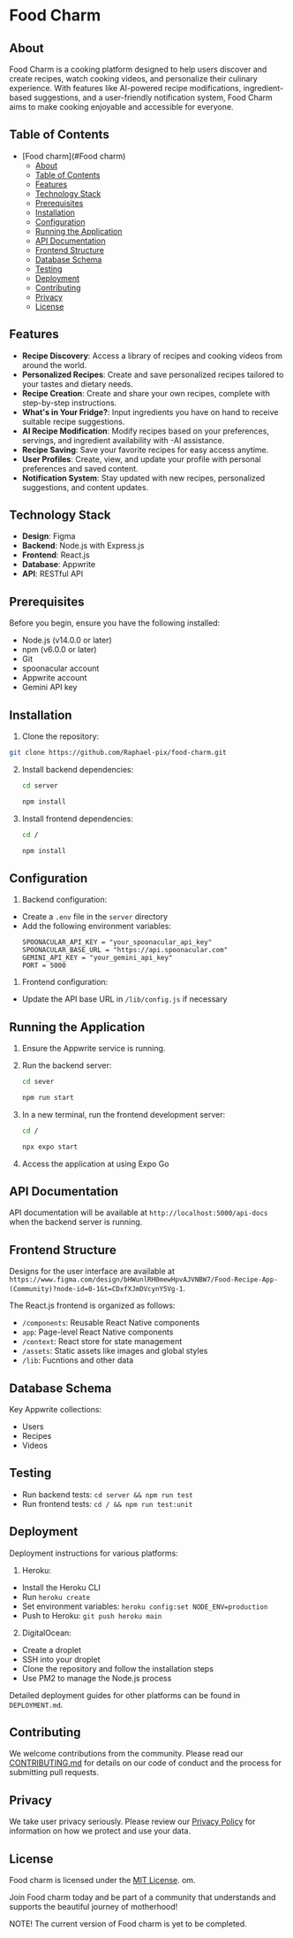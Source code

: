 # Food Charm

## About

Food Charm is a cooking platform designed to help users discover and create recipes, watch cooking videos, and personalize their culinary experience. With features like AI-powered recipe modifications, ingredient-based suggestions, and a user-friendly notification system, Food Charm aims to make cooking enjoyable and accessible for everyone.

## Table of Contents

- [Food charm](#Food charm)
  - [About](#about)
  - [Table of Contents](#table-of-contents)
  - [Features](#features)
  - [Technology Stack](#technology-stack)
  - [Prerequisites](#prerequisites)
  - [Installation](#installation)
  - [Configuration](#configuration)
  - [Running the Application](#running-the-application)
  - [API Documentation](#api-documentation)
  - [Frontend Structure](#frontend-structure)
  - [Database Schema](#database-schema)
  - [Testing](#testing)
  - [Deployment](#deployment)
  - [Contributing](#contributing)
  - [Privacy](#privacy)
  - [License](#license)

## Features

- **Recipe Discovery**: Access a library of recipes and cooking videos from around the world.
- **Personalized Recipes**: Create and save personalized recipes tailored to your tastes and dietary needs.
- **Recipe Creation**: Create and share your own recipes, complete with step-by-step instructions.
- **What's in Your Fridge?**: Input ingredients you have on hand to receive suitable recipe suggestions.
- **AI Recipe Modification**: Modify recipes based on your preferences, servings, and ingredient availability with -AI assistance.
- **Recipe Saving**: Save your favorite recipes for easy access anytime.
- **User Profiles**: Create, view, and update your profile with personal preferences and saved content.
- **Notification System**: Stay updated with new recipes, personalized suggestions, and content updates.

## Technology Stack

- **Design**: Figma
- **Backend**: Node.js with Express.js
- **Frontend**: React.js
- **Database**: Appwrite
- **API**: RESTful API

## Prerequisites

Before you begin, ensure you have the following installed:

- Node.js (v14.0.0 or later)
- npm (v6.0.0 or later)
- Git
- spoonacular account
- Appwrite account
- Gemini API key

## Installation

1. Clone the repository:

```bash
git clone https://github.com/Raphael-pix/food-charm.git
```

2. Install backend dependencies:

   ```bash
   cd server

   npm install
   ```

3. Install frontend dependencies:
    ```bash
    cd /

   npm install
   ```

## Configuration

1. Backend configuration:

- Create a `.env` file in the `server` directory
- Add the following environment variables:
  ```
  SPOONACULAR_API_KEY = "your_spoonacular_api_key"
  SPOONACULAR_BASE_URL = "https://api.spoonacular.com"
  GEMINI_API_KEY = "your_gemini_api_key"
  PORT = 5000
  ```

1. Frontend configuration:

- Update the API base URL in `/lib/config.js` if necessary

## Running the Application

1. Ensure the Appwrite service is running.

2. Run the backend server:

   ```bash
   cd sever

   npm run start
   ```

3. In a new terminal, run the frontend development server:

   ```bash
   cd /

   npx expo start
   ```

4. Access the application at using Expo Go

## API Documentation

API documentation will be available at `http://localhost:5000/api-docs` when the backend server is running.

## Frontend Structure

Designs for the user interface are available at `https://www.figma.com/design/bHWunlRH0mewHpvAJVNBW7/Food-Recipe-App-(Community)?node-id=0-1&t=CDxfXJmDVcynY5Vg-1`.

The React.js frontend is organized as follows:

- `/components`: Reusable React Native components
- `app`: Page-level React Native components
- `/context`: React store for state management
- `/assets`: Static assets like images and global styles
- `/lib`: Fucntions and other data

## Database Schema

Key Appwrite collections:

- Users
- Recipes
- Videos


## Testing

- Run backend tests: `cd server && npm run test`
- Run frontend tests: `cd / && npm run test:unit`

## Deployment

Deployment instructions for various platforms:

1. Heroku:

- Install the Heroku CLI
- Run `heroku create`
- Set environment variables: `heroku config:set NODE_ENV=production`
- Push to Heroku: `git push heroku main`

2. DigitalOcean:

- Create a droplet
- SSH into your droplet
- Clone the repository and follow the installation steps
- Use PM2 to manage the Node.js process

Detailed deployment guides for other platforms can be found in `DEPLOYMENT.md`.

## Contributing

We welcome contributions from the community. Please read our [CONTRIBUTING.md](CONTRIBUTING.md) for details on our code of conduct and the process for submitting pull requests.

## Privacy

We take user privacy seriously. Please review our [Privacy Policy](PRIVACY.md) for information on how we protect and use your data.

## License

Food charm is licensed under the [MIT License](LICENSE.md).
om.

Join Food charm today and be part of a community that understands and supports the beautiful journey of motherhood!

NOTE!
The current version of Food charm is yet to be completed.
